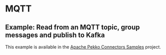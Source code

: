 # MQTT

## Example: Read from an MQTT topic, group messages and publish to Kafka

This example is available in the [Apache Pekko Connectors Samples](https://github.com/apache/pekko-connectors-samples/tree/main/alpakka-sample-mqtt-to-kafka/) project.
